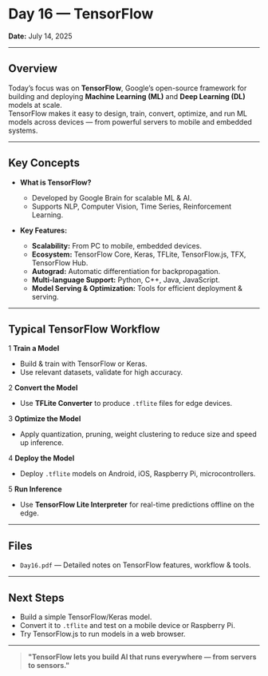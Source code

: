 # Day 16 — TensorFlow

**Date:** July 14, 2025

---

## Overview

Today’s focus was on **TensorFlow**, Google’s open-source framework for building and deploying **Machine Learning (ML)** and **Deep Learning (DL)** models at scale.  
TensorFlow makes it easy to design, train, convert, optimize, and run ML models across devices — from powerful servers to mobile and embedded systems.

---

## Key Concepts

- **What is TensorFlow?**
  - Developed by Google Brain for scalable ML & AI.
  - Supports NLP, Computer Vision, Time Series, Reinforcement Learning.

- **Key Features:**
  - **Scalability:** From PC to mobile, embedded devices.
  - **Ecosystem:** TensorFlow Core, Keras, TFLite, TensorFlow.js, TFX, TensorFlow Hub.
  - **Autograd:** Automatic differentiation for backpropagation.
  - **Multi-language Support:** Python, C++, Java, JavaScript.
  - **Model Serving & Optimization:** Tools for efficient deployment & serving.

---

## Typical TensorFlow Workflow

1️ **Train a Model**  
- Build & train with TensorFlow or Keras.  
- Use relevant datasets, validate for high accuracy.

2️ **Convert the Model**  
- Use **TFLite Converter** to produce `.tflite` files for edge devices.

3️ **Optimize the Model**  
- Apply quantization, pruning, weight clustering to reduce size and speed up inference.

4️ **Deploy the Model**  
- Deploy `.tflite` models on Android, iOS, Raspberry Pi, microcontrollers.

5️ **Run Inference**  
- Use **TensorFlow Lite Interpreter** for real-time predictions offline on the edge.

---

## Files

- `Day16.pdf` — Detailed notes on TensorFlow features, workflow & tools.

---

## Next Steps

- Build a simple TensorFlow/Keras model.
- Convert it to `.tflite` and test on a mobile device or Raspberry Pi.
- Try TensorFlow.js to run models in a web browser.

---

> **"TensorFlow lets you build AI that runs everywhere — from servers to sensors."**

